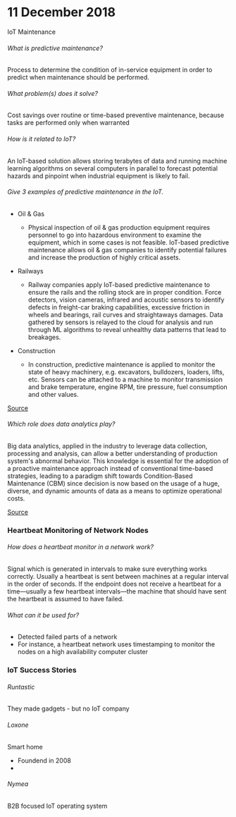 # 11 December 2018

IoT Maintenance

###### What is predictive maintenance?
Process to determine the condition of in-service equipment in order to predict when maintenance should be performed.

###### What problem(s) does it solve?
Cost savings over routine or time-based preventive maintenance, because tasks are performed only when warranted

###### How is it related to IoT?
An IoT-based solution allows storing terabytes of data and running machine learning algorithms on several computers in parallel to forecast potential hazards and pinpoint when industrial equipment is likely to fail.

###### Give 3 examples of predictive maintenance in the IoT.

* Oil & Gas
  * Physical inspection of oil & gas production equipment requires personnel to go into hazardous environment to examine the equipment, which in some cases is not feasible. IoT-based predictive maintenance allows oil & gas companies to identify potential failures and increase the production of highly critical assets.


* Railways
  * Railway companies apply IoT-based predictive maintenance to ensure the rails and the rolling stock are in proper condition. Force detectors, vision cameras, infrared and acoustic sensors to identify defects in freight-car braking capabilities, excessive friction in wheels and bearings, rail curves and straightaways damages. Data gathered by sensors is relayed to the cloud for analysis and run through ML algorithms to reveal unhealthy data patterns that lead to breakages.


* Construction
  * In construction, predictive maintenance is applied to monitor the state of heavy machinery, e.g. excavators, bulldozers, loaders, lifts, etc. Sensors can be attached to a machine to monitor transmission and brake temperature, engine RPM, tire pressure, fuel consumption and other values.

[Source](https://www.scnsoft.com/blog/iot-predictive-maintenance-guide)

###### Which role does data analytics play?
Big data analytics, applied in the industry to leverage data collection, processing and analysis, can allow a better understanding of production system's abnormal behavior. This knowledge is essential for the adoption of a proactive maintenance approach instead of conventional time-based strategies, leading to a paradigm shift towards Condition-Based Maintenance (CBM) since decision is now based on the usage of a huge, diverse, and dynamic amounts of data as a means to optimize operational costs.

[Source](https://www.researchgate.net/publication/314698930_Big_Data_Analytics_for_Predictive_Maintenance_Modeling_Challenges_and_Opportunities)


### Heartbeat Monitoring of Network Nodes

###### How does a heartbeat monitor in a network work?
Signal which is generated in intervals to make sure everything works correctly.
Usually a heartbeat is sent between machines at a regular interval in the order of seconds. If the endpoint does not receive a heartbeat for a time—usually a few heartbeat intervals—the machine that should have sent the heartbeat is assumed to have failed.

###### What can it be used for?
* Detected failed parts of a network
* For instance, a heartbeat network uses timestamping to monitor the nodes on a high availability computer cluster

### IoT Success Stories

###### Runtastic

They made gadgets - but no IoT company

###### Loxone

Smart home

* Foundend in 2008
*

###### Nymea

B2B focused IoT operating system
